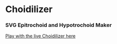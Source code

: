 # Choidilizer

### SVG Epitrochoid and Hypotrochoid Maker


[Play with the live Choidilizer here](https://andrewcraigie.github.io/codeclan_week6_wknd_homework/)
